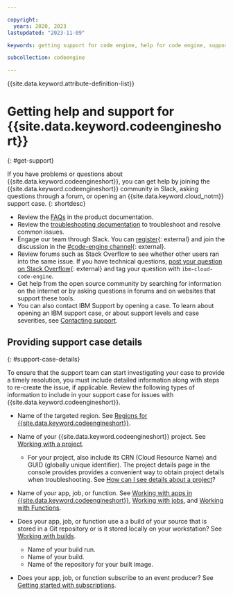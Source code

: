 ```yaml
---

copyright:
  years: 2020, 2023
lastupdated: "2023-11-09"

keywords: getting support for code engine, help for code engine, support for code engine, errors in code engine, slack for code engine, getting support

subcollection: codeengine

---
```


{{site.data.keyword.attribute-definition-list}}

# Getting help and support for {{site.data.keyword.codeengineshort}}
{: #get-support}

If you have problems or questions about {{site.data.keyword.codeengineshort}}, you can get help by joining the {{site.data.keyword.codeengineshort}} community in Slack, asking questions through a forum, or opening an {{site.data.keyword.cloud_notm}} support case.
{: shortdesc}

* Review the [FAQs](/docs/codeengine?topic=codeengine-faqs) in the product documentation.
* Review the [troubleshooting documentation](/docs/codeengine?topic=codeengine-troubleshooting_over) to troubleshoot and resolve common issues.
* Engage our team through Slack. You can [register](https://cloud.ibm.com/kubernetes/slack){: external} and join the discussion in the [#code-engine channel](https://ibm-cloud-success.slack.com){: external}. 
* Review forums such as Stack Overflow to see whether other users ran into the same issue. If you have technical questions, [post your question on Stack Overflow](https://stackoverflow.com/questions/tagged/ibm-cloud-code-engine){: external} and tag your question with `ibm-cloud-code-engine`.
* Get help from the open source community by searching for information on the internet or by asking questions in forums and on websites that support these tools.  
* You can also contact IBM Support by opening a case. To learn about opening an IBM support case, or about support levels and case severities, see [Contacting support](/docs/get-support). 

## Providing support case details
{: #support-case-details}

To ensure that the support team can start investigating your case to provide a timely resolution, you must include detailed information along with steps to re-create the issue, if applicable. Review the following types of information to include in your support case for issues with {{site.data.keyword.codeengineshort}}.

* Name of the targeted region. See [Regions for {{site.data.keyword.codeengineshort}}](/docs/codeengine?topic=codeengine-regions).
* Name of your {{site.data.keyword.codeengineshort}} project. See [Working with a project](/docs/codeengine?topic=codeengine-manage-project#target-a-project).
    * For your project, also include its CRN (Cloud Resource Name) and GUID (globally unique identifier). The project details page in the console provides provides a convenient way to obtain project details when troubleshooting. See [How can I see details about a project](/docs/codeengine?topic=codeengine-manage-project#project-details)? 

* Name of your app, job, or function.  See [Working with apps in {{site.data.keyword.codeengineshort}}](/docs/codeengine?topic=codeengine-application-workloads), [Working with jobs](/docs/codeengine?topic=codeengine-job-plan), and [Working with Functions](/docs/codeengine?topic=codeengine-fun-work).

* Does your app, job, or function use a a build of your source that is stored in a Git repository or is it stored locally on your workstation?  See [Working with builds](/docs/codeengine?topic=codeengine-plan-build).
    * Name of your build run.
    * Name of your build.
    * Name of the repository for your built image.  

* Does your app, job, or function subscribe to an event producer? See [Getting started with subscriptions](/docs/codeengine?topic=codeengine-subscribing-events).


